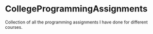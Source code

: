 # CollegeProgrammingAssignments

Collection of all the programming assignments I have done for different courses.
